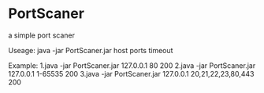 # PortScaner
a simple port scaner


Useage:
java -jar PortScaner.jar host ports timeout

Example:
1.java -jar PortScaner.jar 127.0.0.1 80 200
2.java -jar PortScaner.jar 127.0.0.1 1-65535 200
3.java -jar PortScaner.jar 127.0.0.1 20,21,22,23,80,443 200
